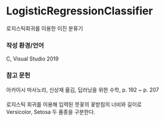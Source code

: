 # LogisticRegressionClassifier
로지스틱회귀를 이용한 이진 분류기

### 작성 환경/언어
C, Visual Studio 2019

### 참고 문헌
아카이시 마사노리, 신상재 옮김, 딥러닝을 위한 수학, p. 192 ~ p. 207

####
로지스틱 회귀를 이용해 입력된 붓꽃의 꽃받침의 너비와 길이로 </br>
Versicolor, Setosa 두 품종을 구분한다.
